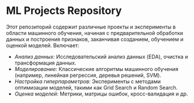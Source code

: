 # ML Projects Repository
Этот репозиторий содержит различные проекты и эксперименты в области машинного обучения, начиная с предварительной обработки данных и построения признаков, заканчивая созданием, обучением и оценкой моделей. Включает:

- *Анализ данных:* Исследовательский анализ данных (EDA), очистка и трансформация данных.
- *Моделирование:* Классические алгоритмы машинного обучения (например, линейная регрессия, деревья решений, SVM).
- *Настройка гиперпараметров:* Эксперименты с методами оптимизации моделей, такими как Grid Search и Random Search.
- *Оценка моделей:* Метрики, матрицы ошибок, кросс-валидация и др.
